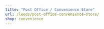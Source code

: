 ```yaml
---
title: "Post Office / Convenience Store"
url: /leeds/post-office-convenience-store/
shop: convenience
---
```

